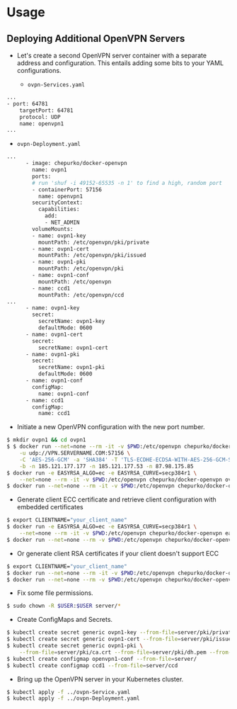 # Usage

## Deploying Additional OpenVPN Servers

* Let's create a second OpenVPN server container with a separate address and configuration. This entails adding some bits to your YAML configurations.

  * `ovpn-Services.yaml`

```bash
...
- port: 64781
    targetPort: 64781
    protocol: UDP
    name: openvpn1
...
```

* `ovpn-Deployment.yaml`

```bash
...
      - image: chepurko/docker-openvpn
        name: ovpn1
        ports:
        # run 'shuf -i 49152-65535 -n 1' to find a high, random port
        - containerPort: 57156
          name: openvpn1
        securityContext:
          capabilities:
            add:
            - NET_ADMIN
        volumeMounts:
        - name: ovpn1-key
          mountPath: /etc/openvpn/pki/private
        - name: ovpn1-cert
          mountPath: /etc/openvpn/pki/issued
        - name: ovpn1-pki
          mountPath: /etc/openvpn/pki
        - name: ovpn1-conf
          mountPath: /etc/openvpn
        - name: ccd1
          mountPath: /etc/openvpn/ccd
...
      - name: ovpn1-key
        secret:
          secretName: ovpn1-key
          defaultMode: 0600
      - name: ovpn1-cert
        secret:
          secretName: ovpn1-cert
      - name: ovpn1-pki
        secret:
          secretName: ovpn1-pki
          defaultMode: 0600
      - name: ovpn1-conf
        configMap:
          name: ovpn1-conf
      - name: ccd1
        configMap:
          name: ccd1
```

* Initiate a new OpenVPN configuration with the new port number.

```bash
$ mkdir ovpn1 && cd ovpn1
$ $ docker run --net=none --rm -it -v $PWD:/etc/openvpn chepurko/docker-openvpn ovpn_genconfig \
    -u udp://VPN.SERVERNAME.COM:57156 \
    -C 'AES-256-GCM' -a 'SHA384' -T 'TLS-ECDHE-ECDSA-WITH-AES-256-GCM-SHA384' \
    -b -n 185.121.177.177 -n 185.121.177.53 -n 87.98.175.85
$ docker run -e EASYRSA_ALGO=ec -e EASYRSA_CURVE=secp384r1 \
    --net=none --rm -it -v $PWD:/etc/openvpn chepurko/docker-openvpn ovpn_initpki
$ docker run --net=none --rm -it -v $PWD:/etc/openvpn chepurko/docker-openvpn ovpn_copy_server_files
```

* Generate client ECC certificate and retrieve client configuration with embedded certificates

```bash
$ export CLIENTNAME="your_client_name"
$ docker run -e EASYRSA_ALGO=ec -e EASYRSA_CURVE=secp384r1 \
    --net=none --rm -it -v $PWD:/etc/openvpn chepurko/docker-openvpn easyrsa build-client-full $CLIENTNAME
$ docker run --net=none --rm -v $PWD:/etc/openvpn chepurko/docker-openvpn ovpn_getclient $CLIENTNAME > $CLIENTNAME.ovpn
```

* Or generate client RSA certificates if your client doesn't support ECC

```bash
$ export CLIENTNAME="your_client_name"
$ docker run --net=none --rm -it -v $PWD:/etc/openvpn chepurko/docker-openvpn easyrsa build-client-full $CLIENTNAME
$ docker run --net=none --rm -v $PWD:/etc/openvpn chepurko/docker-openvpn ovpn_getclient $CLIENTNAME > $CLIENTNAME.ovpn
```

* Fix some file permissions.

```bash
$ sudo chown -R $USER:$USER server/*
```

* Create ConfigMaps and Secrets.

```bash
$ kubectl create secret generic ovpn1-key --from-file=server/pki/private/VPN.SERVERNAME.COM.key
$ kubectl create secret generic ovpn1-cert --from-file=server/pki/issued/VPN.SERVERNAME.COM.crt
$ kubectl create secret generic ovpn1-pki \
    --from-file=server/pki/ca.crt --from-file=server/pki/dh.pem --from-file=server/pki/ta.key
$ kubectl create configmap openvpn1-conf --from-file=server/
$ kubectl create configmap ccd1 --from-file=server/ccd

```

* Bring up the OpenVPN server in your Kubernetes cluster.

```bash
$ kubectl apply -f ../ovpn-Service.yaml
$ kubectl apply -f ../ovpn-Deployment.yaml
